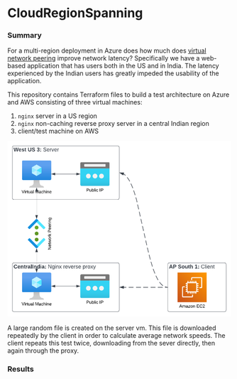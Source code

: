 # CloudRegionSpanning
### Summary
For a multi-region deployment in Azure does how much does [virtual network peering](https://learn.microsoft.com/en-us/azure/virtual-network/virtual-network-peering-overview) improve network latency?  Specifically we have a web-based application that has users both in the US and in India.  The latency experienced by the Indian users has greatly impeded the usability of the application. 

This repository contains Terraform files to build a test architecture on Azure and AWS consisting of three virtual machines:
1. `nginx` server in a US region
2. `nginx` non-caching reverse proxy server in a central Indian region
3. client/test machine on AWS

<img src="img/arch.png" width="600" />

A large random file is created on the server vm.  This file is downloaded repeatedly by the client in order to calculate average network speeds.  The client repeats this test twice, downloading from the sever directly, then again through the proxy.

### Results
